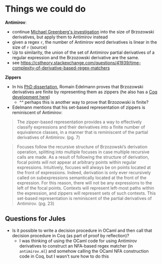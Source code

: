 # Things we could do

**Antimirov**:
- continue [Michael Greenberg's investigation](https://www.weaselhat.com/post-819.html) into the size of Brzozowski derivatives, but apply them to Antimirov instead
- given a regex `r`, the number of Antimirov word derivatives is linear in the size of `r` (source)
- Up to similarity, the union of the set of Antimirov partial derivatives of a regular expression and the Brzozowski derivative are the same.
- see https://cstheory.stackexchange.com/questions/41939/time-complexity-of-derivative-based-regex-matchers

**Zippers**
- In his [PhD dissertation](https://infoscience.epfl.ch/server/api/core/bitstreams/4fcb9f0f-7ac1-484f-823c-c19de39dd9ff/content), Romain Edelmann proves that Brzozowski derivatives are finite by representing them as zippers (he also has a [Coq development here](https://github.com/epfl-lara/silex-proofs/tree/master))
  - ^^ perhaps this is another way to prove that Brzozowski is finite?
- Edelmann mentions that his set-based representation of zippers is reminiscent of Antimirov:
> The zipper-based representation provides a way to effectively classify expressions
and their derivatives into a finite number of equivalence classes, in a manner that is
reminiscent of the partial derivatives of Antimirov. (pg. 7)

> Focuses follow the
recursive structure of Brzozowski’s derivation operation, splitting into multiple focuses in
case multiple recursive calls are made. As a result of following the structure of derivation,
focal points will not appear at arbitrary points within regular expressions. Intuitively, focuses
will always be on points located at the front of expressions. Indeed, derivation is only ever
recursively called on subexpressions semantically located at the front of the expression. For
this reason, there will not be any expressions to the left of the focal points. Contexts will
represent left-most paths within the expression, and zippers will represent sets of such contexts.
This set-based representation is reminiscent of the partial derivatives of Antimirov. (pg. 23)

## Questions for Jules
- Is it possible to write a decision procedure in OCaml and then call that decision procedure in Coq (as part of proof by reflection)?
  - I was thinking of using the OCaml code for using Antimirov derivatives to construct an NFA-based regex matcher (in `antimirov.ml`) and somehow calling the OCaml NFA construction code in Coq, but I wasn't sure how to do this 




